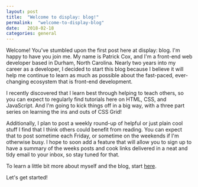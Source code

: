 ```yaml
---
layout: post
title:  "Welcome to display: blog!"
permalink:  "welcome-to-display-blog"
date:   2018-02-18
categories: general
---
```


Welcome!  You've stumbled upon the first post here at display: blog.  I'm happy to have you join me.  My name is Patrick Cox, and I'm a front-end web developer based in Durham, North Carolina.  Nearly two years into my career as a developer, I decided to start this blog because I believe it will help me continue to learn as much as possible about the fast-paced, ever-changing ecosystem that is front-end development.

I recently discovered that I learn best through helping to teach others, so you can expect to regularly find tutorials here on HTML, CSS, and JavaScript.  And I'm going to kick things off in a big way, with a three part series on learning the ins and outs of CSS Grid!

Additionally, I plan to post a weekly round-up of helpful or just plain cool stuff I find that I think others could benefit from reading.  You can expect that to post sometime each Friday, or sometime on the weekends if I'm otherwise busy.  I hope to soon add a feature that will allow you to sign up to have a summary of the weeks posts and cook links delivered in a neat and tidy email to your inbox, so stay tuned for that.

To learn a little bit more about myself and the blog, start [here](https://www.displayblog.io/about-display-blog).

Let's get started!
